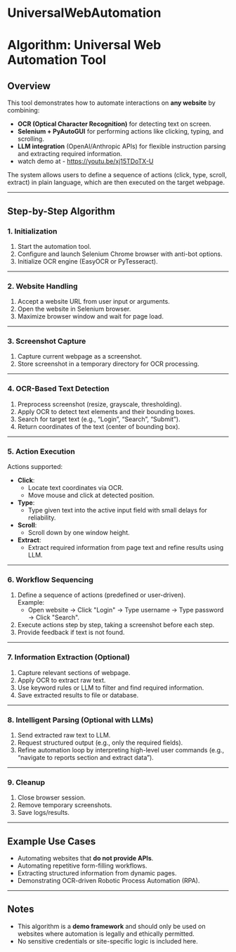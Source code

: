# UniversalWebAutomation

# Algorithm: Universal Web Automation Tool

## Overview
This tool demonstrates how to automate interactions on **any website** by combining:
- **OCR (Optical Character Recognition)** for detecting text on screen.
- **Selenium + PyAutoGUI** for performing actions like clicking, typing, and scrolling.
- **LLM integration** (OpenAI/Anthropic APIs) for flexible instruction parsing and extracting required information.
- watch demo at - https://youtu.be/xj15TDoTX-U

The system allows users to define a sequence of actions (click, type, scroll, extract) in plain language, which are then executed on the target webpage.

---

## Step-by-Step Algorithm

### 1. Initialization
1. Start the automation tool.
2. Configure and launch Selenium Chrome browser with anti-bot options.
3. Initialize OCR engine (EasyOCR or PyTesseract).

---

### 2. Website Handling
1. Accept a website URL from user input or arguments.
2. Open the website in Selenium browser.
3. Maximize browser window and wait for page load.

---

### 3. Screenshot Capture
1. Capture current webpage as a screenshot.
2. Store screenshot in a temporary directory for OCR processing.

---

### 4. OCR-Based Text Detection
1. Preprocess screenshot (resize, grayscale, thresholding).
2. Apply OCR to detect text elements and their bounding boxes.
3. Search for target text (e.g., “Login”, “Search”, “Submit”).
4. Return coordinates of the text (center of bounding box).

---

### 5. Action Execution
Actions supported:
- **Click**:  
  - Locate text coordinates via OCR.  
  - Move mouse and click at detected position.  
- **Type**:  
  - Type given text into the active input field with small delays for reliability.  
- **Scroll**:  
  - Scroll down by one window height.  
- **Extract**:  
  - Extract required information from page text and refine results using LLM.

---

### 6. Workflow Sequencing
1. Define a sequence of actions (predefined or user-driven).  
   Example:  
   - Open website → Click "Login" → Type username → Type password → Click "Search".  
2. Execute actions step by step, taking a screenshot before each step.  
3. Provide feedback if text is not found.

---

### 7. Information Extraction (Optional)
1. Capture relevant sections of webpage.  
2. Apply OCR to extract raw text.  
3. Use keyword rules or LLM to filter and find required information.  
4. Save extracted results to file or database.

---

### 8. Intelligent Parsing (Optional with LLMs)
1. Send extracted raw text to LLM.  
2. Request structured output (e.g., only the required fields).  
3. Refine automation loop by interpreting high-level user commands (e.g., “navigate to reports section and extract data”).

---

### 9. Cleanup
1. Close browser session.  
2. Remove temporary screenshots.  
3. Save logs/results.

---

## Example Use Cases
- Automating websites that **do not provide APIs**.  
- Automating repetitive form-filling workflows.  
- Extracting structured information from dynamic pages.  
- Demonstrating OCR-driven Robotic Process Automation (RPA).

---

## Notes
- This algorithm is a **demo framework** and should only be used on websites where automation is legally and ethically permitted.  
- No sensitive credentials or site-specific logic is included here.
